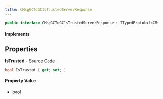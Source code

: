 ```yaml
---
title: CMsgGCToGCIsTrustedServerResponse
---
```


```csharp
public interface CMsgGCToGCIsTrustedServerResponse : ITypedProtobuf<CMsgGCToGCIsTrustedServerResponse>, INativeHandle
```

#### Implements

## Properties

**IsTrusted** - [Source Code](https://github.com/swiftly-solution/swiftlys2/blob/main/managed/src/SwiftlyS2.Generated/Protobufs/Interfaces/CMsgGCToGCIsTrustedServerResponse.cs#L13)

```csharp
bool IsTrusted { get; set; }
```

#### Property Value

- [bool](https://learn.microsoft.com/dotnet/api/system.boolean)

